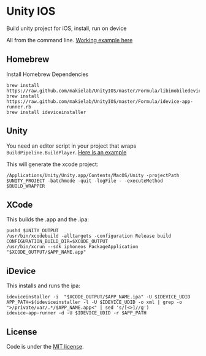 Unity IOS
========
Build unity project for iOS, install, run on device

All from the command line. [Working example here][example]

Homebrew
-------
Install Homebrew Dependencies

~~~
brew install https://raw.github.com/makielab/UnityIOS/master/Formula/libimobiledevice.rb
brew install https://raw.github.com/makielab/UnityIOS/master/Formula/idevice-app-runner.rb
brew install ideviceinstaller
~~~


Unity
-------
You need an editor script in your project that wraps `BuildPipeline.BuildPlayer`. [Here is an example][unity]

This will generate the xcode project:
~~~
/Applications/Unity/Unity.app/Contents/MacOS/Unity -projectPath $UNITY_PROJECT -batchmode -quit -logFile - -executeMethod $BUILD_WRAPPER
~~~


XCode
-------
This builds the .app and the .ipa:
~~~
pushd $UNITY_OUTPUT
/usr/bin/xcodebuild -alltargets -configuration Release build CONFIGURATION_BUILD_DIR=$XCODE_OUTPUT 
/usr/bin/xcrun --sdk iphoneos PackageApplication "$XCODE_OUTPUT/$APP_NAME.app"
~~~


iDevice
-------
This installs and runs the ipa:
~~~
ideviceinstaller -i  "$XCODE_OUTPUT/$APP_NAME.ipa" -U $IDEVICE_UDID
APP_PATH=$(ideviceinstaller -l -U $IDEVICE_UDID -o xml | grep -o ">/private/var/.*/$APP_NAME.app<" | sed 's/[<>]//g')
idevice-app-runner -d -U $IDEVICE_UDID -r $APP_PATH
~~~

License
-------
Code is under the [MIT license][license].

[unity]:https://github.com/makielab/UnityIOS/blob/master/Unity/Builder.cs
[license]:https://github.com/makielab/UnityIOS/blob/master/LICENSE
[example]:https://github.com/makielab/UnityIOS/blob/master/example.sh